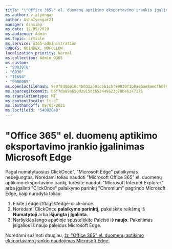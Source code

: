 ```yaml
---
title: "\"Office 365\" el. duomenų aptikimo eksportavimo įrankio įgalinimas Microsoft Edge"
ms.author: v-aiyengar
author: AshaIyengar21
manager: dansimp
ms.date: 12/05/2020
ms.audience: Admin
ms.topic: article
ms.service: o365-administration
ROBOTS: NOINDEX, NOFOLLOW
localization_priority: Normal
ms.collection: Admin_O365
ms.custom:
- "9003878"
- "6930"
- "11694"
- "9006005"
ms.openlocfilehash: 970f8d80e16c4b0312501c6b1cbf99830f1b0ae6ae8aedfb679ca2cbd9709112
ms.sourcegitcommit: b5f7da89a650d2915dc652449623c78be6247175
ms.translationtype: MT
ms.contentlocale: lt-LT
ms.lasthandoff: 08/05/2021
ms.locfileid: "54002848"
---
```

# <a name="enable-office-365-ediscovery-export-tool-in-microsoft-edge"></a>"Office 365" el. duomenų aptikimo eksportavimo įrankio įgalinimas Microsoft Edge

Pagal numatytuosius ClickOnce", "Microsoft Edge" palaikymas nebeįjungtas. Norėdami toliau naudoti "Microsoft Office 365" el. duomenų aptikimo eksportavimo įrankį, turėsite naudoti "Microsoft Internet Explorer" arba įgalinti "ClickOnce" palaikymo parinktį "Chromium" pagrindo Microsoft Edge, kaip nurodyta toliau:

1. Eikite į edge://flags/#edge-click-once.
1. Norėdami ClickOnce **palaikymo parinktį,** pakeiskite reikšmę iš **Numatytoji** arba **Išjungta į** **Įgalinta**.
1. Naršyklės lango apačioje spustelėkite Paleisti iš **naujo.** Pakeitimas įsigalios iš naujo paleidus Microsoft Edge.

Norėdami sužinoti daugiau, [žr. "Office 365" el. duomenų aptikimo eksportavimo įrankio naudojimas Microsoft Edge.](https://go.microsoft.com/fwlink/?linkid=2111611)
